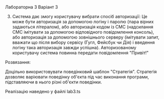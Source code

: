 Лабораторна 3
Варіант 3

3. Система дає змогу користувачу вибрати спосіб авторизації: Це може бути авторизація за допомогою логіну і паролю (пара вірних задаються літералом), або авторизація кодом із СМС (надсилання СМС імітувати за допомогою відповідного повідомлення консоль), або авторизація за допомогою зовнішнього серверу (імітувати запит, вважати що після вибору сервісу (Гугл, Фейсбук чи Дія) і введення логіну така авторизація завжди успішна). Авторизованому користувачу система повинна передати повідомлення "Привіт!"

Розвязання:

Доцільно використовувати поведінковий шаблон "Стратегія". Стратегія дозволяє варіювати поведінку об'єкта під час виконання програми, підставляючи в нього різні об'єкти поведінки.

Реалізацію наведено у файлі lab3.ts